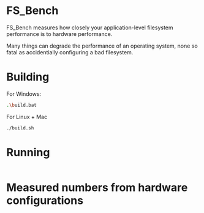 # FS_Bench

FS_Bench measures how closely your application-level filesystem performance is to hardware performance.

Many things can degrade the performance of an operating system, none so fatal as accidentially configuring a bad filesystem.

# Building

For Windows:

```bash
.\build.bat
```

For Linux + Mac

```bash
./build.sh
```


# Running

```bash

```

# Measured numbers from hardware configurations



